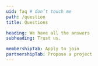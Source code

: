```yaml
---
uid: faq # don’t touch me
path: /question
title: Questions

heading: We have all the answers
subheading: Trust us.

membershipTab: Apply to join
partnershipTab: Propose a project
---
```


